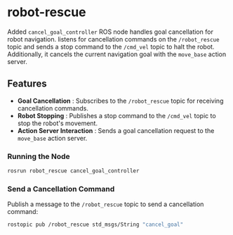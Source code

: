 # robot-rescue


Added  `cancel_goal_controller` ROS node handles goal cancellation for robot navigation.  listens for cancellation commands on the `/robot_rescue` topic and sends a stop command to the `/cmd_vel` topic to halt the robot. Additionally, it cancels the current navigation goal with the `move_base` action server.

## Features

* **Goal Cancellation** : Subscribes to the `/robot_rescue` topic for receiving cancellation commands.
* **Robot Stopping** : Publishes a stop command to the `/cmd_vel` topic to stop the robot's movement.
* **Action Server Interaction** : Sends a goal cancellation request to the `move_base` action server.

### Running the Node

```bash
rosrun robot_rescue cancel_goal_controller
```

### **Send a Cancellation Command**

Publish a message to the `/robot_rescue` topic to send a cancellation command:

```bash
rostopic pub /robot_rescue std_msgs/String "cancel_goal"
```
